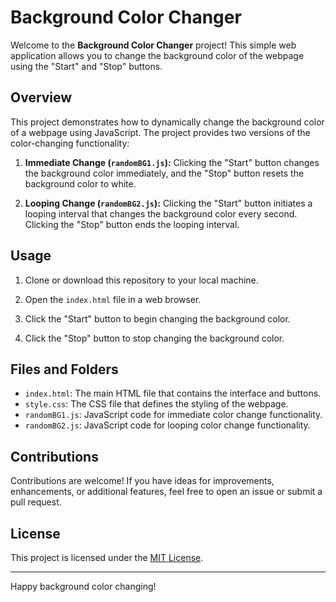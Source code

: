 # Background Color Changer

Welcome to the **Background Color Changer** project! This simple web application allows you to change the background color of the webpage using the "Start" and "Stop" buttons.

## Overview

This project demonstrates how to dynamically change the background color of a webpage using JavaScript. The project provides two versions of the color-changing functionality:

1. **Immediate Change (`randomBG1.js`):** Clicking the "Start" button changes the background color immediately, and the "Stop" button resets the background color to white.

2. **Looping Change (`randomBG2.js`):** Clicking the "Start" button initiates a looping interval that changes the background color every second. Clicking the "Stop" button ends the looping interval.

## Usage

1. Clone or download this repository to your local machine.

2. Open the `index.html` file in a web browser.

3. Click the "Start" button to begin changing the background color.

4. Click the "Stop" button to stop changing the background color.

## Files and Folders

- `index.html`: The main HTML file that contains the interface and buttons.
- `style.css`: The CSS file that defines the styling of the webpage.
- `randomBG1.js`: JavaScript code for immediate color change functionality.
- `randomBG2.js`: JavaScript code for looping color change functionality.

## Contributions

Contributions are welcome! If you have ideas for improvements, enhancements, or additional features, feel free to open an issue or submit a pull request.

## License

This project is licensed under the [MIT License](LICENSE).

---

Happy background color changing!
